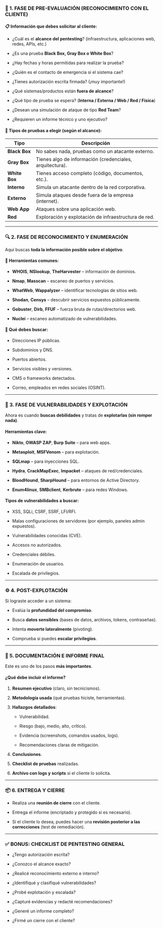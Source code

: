### 🧩 1. FASE DE PRE-EVALUACIÓN (RECONOCIMIENTO CON EL CLIENTE)

#### 📋 Información que debes solicitar al cliente:

- ¿Cuál es el **alcance del pentesting**? (infraestructura, aplicaciones web, redes, APIs, etc.)
    
- ¿Es una prueba **Black Box, Gray Box o White Box**?
    
- ¿Hay fechas y horas permitidas para realizar la prueba?
    
- ¿Quién es el contacto de emergencia si el sistema cae?
    
- ¿Tienes autorización escrita firmada? (¡muy importante!)
    
- ¿Qué sistemas/productos están **fuera de alcance**?
    
- ¿Qué tipo de prueba se espera? (**Interna / Externa / Web / Red / Física**)
    
- ¿Desean una simulación de ataque de tipo **Red Team**?
    
- ¿Requieren un informe técnico y uno ejecutivo?
    

#### 🧠 Tipos de pruebas a elegir (según el alcance):

|Tipo|Descripción|
|---|---|
|**Black Box**|No sabes nada, pruebas como un atacante externo.|
|**Gray Box**|Tienes algo de información (credenciales, arquitectura).|
|**White Box**|Tienes acceso completo (código, documentos, etc.).|
|**Interno**|Simula un atacante dentro de la red corporativa.|
|**Externo**|Simula ataques desde fuera de la empresa (internet).|
|**Web App**|Ataques sobre una aplicación web.|
|**Red**|Exploración y explotación de infraestructura de red.|

---

### 🔍 2. FASE DE RECONOCIMIENTO Y ENUMERACIÓN

Aquí buscas **toda la información posible sobre el objetivo**.

#### 🧰 Herramientas comunes:

- **WHOIS**, **NSlookup**, **TheHarvester** – información de dominios.
    
- **Nmap**, **Masscan** – escaneo de puertos y servicios.
    
- **WhatWeb**, **Wappalyzer** – identificar tecnologías de sitios web.
    
- **Shodan**, **Censys** – descubrir servicios expuestos públicamente.
    
- **Gobuster**, **Dirb**, **FFUF** – fuerza bruta de rutas/directorios web.
    
- **Nuclei** – escaneo automatizado de vulnerabilidades.
    

#### 🎯 Qué debes buscar:

- Direcciones IP públicas.
    
- Subdominios y DNS.
    
- Puertos abiertos.
    
- Servicios visibles y versiones.
    
- CMS o frameworks detectados.
    
- Correo, empleados en redes sociales (OSINT).
    

---

### 🧪 3. FASE DE VULNERABILIDADES Y EXPLOTACIÓN

Ahora es cuando **buscas debilidades** y tratas de **explotarlas (sin romper nada)**.

#### Herramientas clave:

- **Nikto**, **OWASP ZAP**, **Burp Suite** – para web apps.
    
- **Metasploit**, **MSFVenom** – para explotación.
    
- **SQLmap** – para inyecciones SQL.
    
- **Hydra**, **CrackMapExec**, **Impacket** – ataques de red/credenciales.
    
- **BloodHound**, **SharpHound** – para entornos de Active Directory.
    
- **Enum4linux**, **SMBclient**, **Kerbrute** – para redes Windows.
    

#### Tipos de vulnerabilidades a buscar:

- XSS, SQLi, CSRF, SSRF, LFI/RFI.
    
- Malas configuraciones de servidores (por ejemplo, paneles admin expuestos).
    
- Vulnerabilidades conocidas (CVE).
    
- Accesos no autorizados.
    
- Credenciales débiles.
    
- Enumeración de usuarios.
    
- Escalada de privilegios.
    

---

### ⚙️ 4. POST-EXPLOTACIÓN

Si lograste acceder a un sistema:

- Evalúa la **profundidad del compromiso**.
    
- Busca **datos sensibles** (bases de datos, archivos, tokens, contraseñas).
    
- Intenta **moverte lateralmente** (pivoting).
    
- Comprueba si puedes **escalar privilegios**.
    

---

### 🧾 5. DOCUMENTACIÓN E INFORME FINAL

Este es uno de los pasos **más importantes**.

#### ¿Qué debe incluir el informe?

1. **Resumen ejecutivo** (claro, sin tecnicismos).
    
2. **Metodología usada** (qué pruebas hiciste, herramientas).
    
3. **Hallazgos detallados**:
    
    - Vulnerabilidad.
        
    - Riesgo (bajo, medio, alto, crítico).
        
    - Evidencia (screenshots, comandos usados, logs).
        
    - Recomendaciones claras de mitigación.
        
4. **Conclusiones**.
    
5. **Checklist de pruebas** realizadas.
    
6. **Archivo con logs y scripts** si el cliente lo solicita.
    

---

### 📦 6. ENTREGA Y CIERRE

- Realiza una **reunión de cierre** con el cliente.
    
- Entrega el informe (encriptado y protegido si es necesario).
    
- Si el cliente lo desea, puedes hacer una **revisión posterior a las correcciones** (test de remediación).
    

---

### ✅ BONUS: CHECKLIST DE PENTESTING GENERAL

-  ¿Tengo autorización escrita?
    
-  ¿Conozco el alcance exacto?
    
-  ¿Realicé reconocimiento externo e interno?
    
-  ¿Identifiqué y clasifiqué vulnerabilidades?
    
-  ¿Probé explotación y escalada?
    
-  ¿Capturé evidencias y redacté recomendaciones?
    
-  ¿Generé un informe completo?
    
-  ¿Firmé un cierre con el cliente?